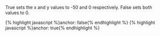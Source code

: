 <p class="b30" markdown="1">
True sets the x and y values to -50 and 0 respectively. False sets both values to 0.
</p>
{% highlight javascript %}anchor: false{% endhighlight %}
{% highlight javascript %}anchor: true{% endhighlight %}